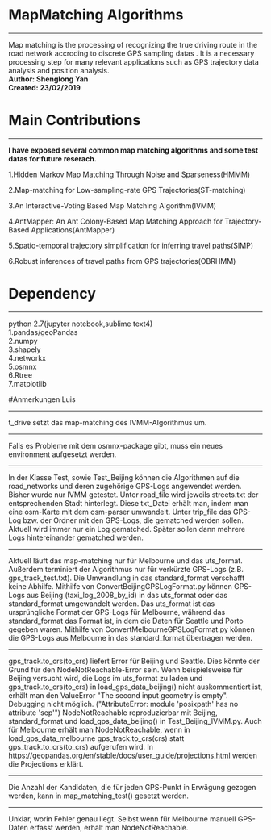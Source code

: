 # MapMatching Algorithms 
***
Map matching is the processing of recognizing the true driving route in the road network accroding to discrete GPS sampling datas . It is a necessary processing step for many relevant applications such as GPS trajectory data analysis and position analysis.  
**Author: Shenglong Yan**    
**Created: 23/02/2019**  

# Main Contributions
***
**I have exposed several common map matching algorithms and some test datas for future reserach.**  

1.Hidden Markov Map Matching Through Noise and Sparseness(HMMM)

2.Map-matching for Low-sampling-rate GPS Trajectories(ST-matching)

3.An Interactive-Voting Based Map Matching Algorithm(IVMM)

4.AntMapper: An Ant Colony-Based Map Matching Approach for Trajectory-Based Applications(AntMapper)

5.Spatio-temporal trajectory simplification for inferring travel paths(SIMP)

6.Robust inferences of travel paths from GPS trajectories(OBRHMM)  

 
# Dependency
***
python 2.7(jupyter notebook,sublime text4)  
1.pandas/geoPandas  
2.numpy  
3.shapely  
4.networkx  
5.osmnx  
6.Rtree  
7.matplotlib  

#Anmerkungen Luis
***
t_drive setzt das map-matching des IVMM-Algorithmus um.
***
Falls es Probleme mit dem osmnx-package gibt, muss ein neues environment aufgesetzt werden.
***
In der Klasse Test, sowie Test_Beijing können die Algorithmen auf die road_networks und deren zugehörige GPS-Logs angewendet werden. Bisher wurde nur IVMM getestet.
Unter road_file wird jeweils streets.txt der entsprechenden Stadt hinterlegt. Diese txt_Datei erhält man, indem man eine osm-Karte mit dem osm-parser umwandelt. 
Unter trip_file das GPS-Log bzw. der Ordner mit den GPS-Logs, die gematched werden sollen.
Aktuell wird immer nur ein Log gematched. Später sollen dann mehrere Logs hintereinander gematched werden.
***
Aktuell läuft das map-matching nur für Melbourne und das uts_format. Außerdem terminiert der Algorithmus nur für verkürzte GPS-Logs (z.B. gps_track_test.txt). 
Die Umwandlung in das standard_format verschafft keine Abhilfe. Mithilfe von ConvertBeijingGPSLogFormat.py können GPS-Logs aus Beijing (taxi_log_2008_by_id) in das uts_format oder das standard_format umgewandelt werden. 
Das uts_format ist das ursprüngliche Format der GPS-Logs für Melbourne, während das standard_format das Format ist, in dem die Daten für Seattle und Porto gegeben waren. 
Mithilfe von ConvertMelbourneGPSLogFormat.py können die GPS-Logs aus Melbourne in das standard_format übertragen werden.
***
gps_track.to_crs(to_crs) liefert Error für Beijing und Seattle. Dies könnte der Grund für den NodeNotReachable-Error sein.
Wenn beispielsweise für Beijing versucht wird, die Logs im uts_format zu laden und gps_track.to_crs(to_crs) in load_gps_data_beijing() nicht auskommentiert ist, erhält man den ValueError "The second input geometry is empty".
Debugging nicht möglich. ("AttributeError: module 'posixpath' has no attribute 'sep'")
NodeNotReachable reproduzierbar mit Beijing, standard_format und load_gps_data_beijing() in Test_Beijing_IVMM.py.
Auch für Melbourne erhält man NodeNotReachable, wenn in load_gps_data_melbourne gps_track.to_crs(crs) statt gps_track.to_crs(to_crs) aufgerufen wird.
In https://geopandas.org/en/stable/docs/user_guide/projections.html werden die Projections erklärt.
***
Die Anzahl der Kandidaten, die für jeden GPS-Punkt in Erwägung gezogen werden, kann in map_matching_test() gesetzt werden.
***
Unklar, worin Fehler genau liegt. Selbst wenn für Melbourne manuell GPS-Daten erfasst werden, erhält man NodeNotReachable.




